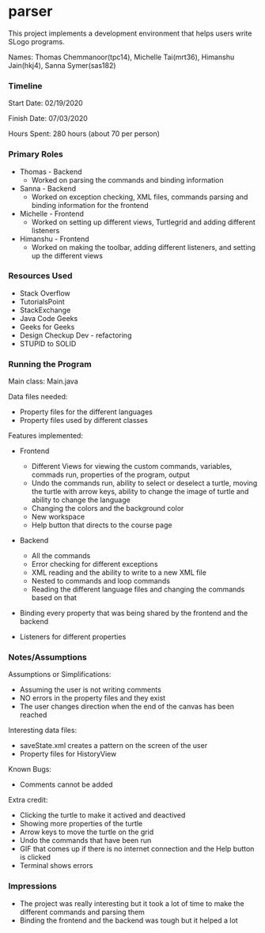 parser
====

This project implements a development environment that helps users write SLogo programs.

Names: Thomas Chemmanoor(tpc14), Michelle Tai(mrt36), Himanshu Jain(hkj4), Sanna Symer(sas182)


### Timeline

Start Date: 02/19/2020

Finish Date: 07/03/2020

Hours Spent: 280 hours (about 70 per person)

### Primary Roles
 
*  Thomas - Backend 
    *  Worked on parsing the commands and binding information 
*  Sanna - Backend 
    *  Worked on exception checking, XML files, commands parsing and binding information for the frontend
*  Michelle - Frontend
    *  Worked on setting up different views, Turtlegrid and adding different listeners 
*  Himanshu - Frontend
    *  Worked on making the toolbar, adding different listeners, and setting up the different views 

### Resources Used

*  Stack Overflow
*  TutorialsPoint
*  StackExchange
*  Java Code Geeks
*  Geeks for Geeks
*  Design Checkup Dev - refactoring
*  STUPID to SOLID

### Running the Program

Main class: Main.java

Data files needed: 

*  Property files for the different languages
*  Property files used by different classes 

Features implemented: 

*  Frontend
    *  Different Views for viewing the custom commands, variables, commads run, properties of the program, output 
    *  Undo the commands run, ability to select or deselect a turtle, moving the turtle with arrow keys, ability to change the image of turtle and ability to change the language
    *  Changing the colors and the background color
    *  New workspace 
    *  Help button that directs to the course page 
    
* Backend 
    *  All the commands
    *  Error checking for different exceptions 
    *  XML reading and the ability to write to a new XML file 
    *  Nested to commands and loop commands 
    *  Reading the different language files and changing the commands based on that 
    
* Binding every property that was being shared by the frontend and the backend 
* Listeners for different properties 


### Notes/Assumptions

Assumptions or Simplifications: 
*  Assuming the user is not writing comments
*  NO errors in the property files and they exist 
*  The user changes direction when the end of the canvas has been reached  

Interesting data files:
*  saveState.xml creates a pattern on the screen of the user 
* Property files for HistoryView 

Known Bugs:
*  Comments cannot be added 

Extra credit:
*  Clicking the turtle to make it actived and deactived
*  Showing more properties of the turtle
*  Arrow keys to move the turtle on the grid 
*  Undo the commands that have been run 
*  GIF that comes up if there is no internet connection and the Help button is clicked 
*  Terminal shows errors 

### Impressions
*  The project was really interesting but it took a lot of time to make the different commands and parsing them 
*  Binding the frontend and the backend was tough but it helped a lot 


